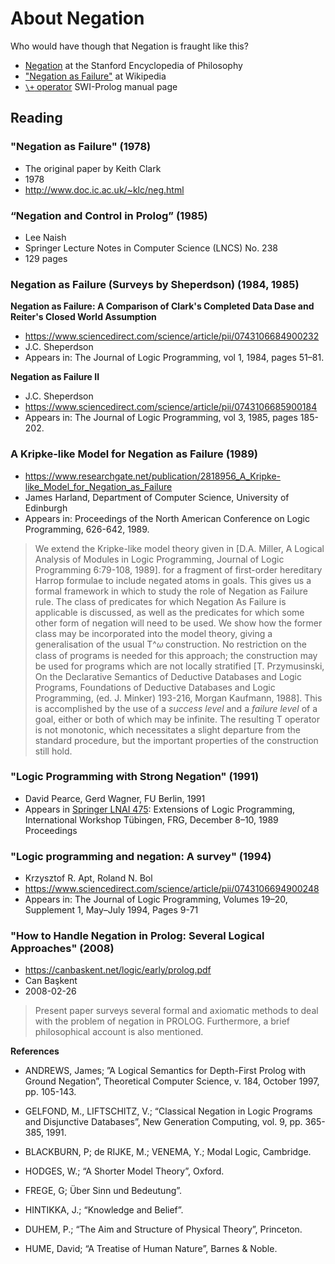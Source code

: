 # About Negation

Who would have though that Negation is fraught like this?

- [Negation](https://plato.stanford.edu/entries/negation/) at the Stanford Encyclopedia of Philosophy
- ["Negation as Failure"](https://en.wikipedia.org/wiki/Negation_as_failure) at Wikipedia
- [`\+` operator](https://eu.swi-prolog.org/pldoc/doc_for?object=(%5C%2B)/1) SWI-Prolog manual page

## Reading

### "Negation as Failure" (1978)

   - The original paper by Keith Clark
   - 1978
   - http://www.doc.ic.ac.uk/~klc/neg.html

### “Negation and Control in Prolog” (1985)

   - Lee Naish
   - Springer Lecture Notes in Computer Science (LNCS) No. 238
   - 129 pages

### Negation as Failure (Surveys by Sheperdson) (1984, 1985)

**Negation as Failure: A Comparison of Clark's Completed Data Dase and Reiter's Closed World Assumption**

   - https://www.sciencedirect.com/science/article/pii/0743106684900232
   - J.C. Sheperdson
   - Appears in: The Journal of Logic Programming, vol 1, 1984, pages 51–81.
   
**Negation as Failure II**

   - J.C. Sheperdson
   - https://www.sciencedirect.com/science/article/pii/0743106685900184
   - Appears in: The Journal of Logic Programming, vol 3, 1985, pages 185-202.

### A Kripke-like Model for Negation as Failure (1989)

   - https://www.researchgate.net/publication/2818956_A_Kripke-like_Model_for_Negation_as_Failure
   - James Harland, Department of Computer Science, University of Edinburgh
   - Appears in: Proceedings of the North American Conference on Logic Programming, 626-642, 1989.
   
> We extend the Kripke-like model theory given in 
> [D.A. Miller, A Logical Analysis of Modules in Logic Programming, Journal of Logic Programming 6:79-108, 1989].
> for a fragment of first-order hereditary Harrop formulae to include negated atoms in goals. This
> gives us a formal framework in which to study the role of Negation as Failure rule. The class of predicates
> for which Negation As Failure is applicable is discussed, as well as the predicates for which some other form of negation
> will need to be used. We show how the former class may be incorporated into the model theory, giving a 
> generalisation of the usual T^𝜔 construction. No restriction on the class of programs is needed for this approach; the
> construction may be used for programs which are not locally stratified [T. Przymusinski, On the Declarative Semantics of Deductive
> Databases and Logic Programs, Foundations of Deductive Databases and Logic Programming, (ed. J. Minker) 193-216, Morgan Kaufmann, 1988].
> This is accomplished by the use of a _success level_ and a _failure level_ of a goal, either or both of which may be infinite.
> The resulting T operator is not monotonic, which necessitates a slight departure from the standard
> procedure, but the important properties of the construction still hold.

### "Logic Programming with Strong Negation" (1991)

   - David Pearce, Gerd Wagner, FU Berlin, 1991
   - Appears in [Springer LNAI 475](https://link.springer.com/book/10.1007/BFb0038689): 
     Extensions of Logic Programming, International Workshop Tübingen, FRG, December 8–10, 1989 Proceedings

### "Logic programming and negation: A survey" (1994)

   - Krzysztof R. Apt, Roland N. Bol
   - https://www.sciencedirect.com/science/article/pii/0743106694900248
   - Appears in: The Journal of Logic Programming, Volumes 19–20, Supplement 1, May–July 1994, Pages 9-71

### "How to Handle Negation in Prolog: Several Logical Approaches" (2008)

   - https://canbaskent.net/logic/early/prolog.pdf
   - Can Başkent
   - 2008-02-26
   
> Present paper surveys several formal and axiomatic methods to deal with the problem of negation in PROLOG. Furthermore, a brief philosophical
> account is also mentioned.
   
**References**   

- ANDREWS, James; ”A Logical Semantics for Depth-First Prolog with Ground Negation”, Theoretical Computer Science, v. 184, October 1997, pp. 105-143.
- GELFOND, M., LIFTSCHITZ, V.; “Classical Negation in Logic Programs and Disjunctive Databases”, New Generation Computing, vol. 9, pp. 365-385, 1991.

- BLACKBURN, P; de RIJKE, M.; VENEMA, Y.; Modal Logic, Cambridge. 
- HODGES, W.; “A Shorter Model Theory”, Oxford.

- FREGE, G; Über Sinn und Bedeutung”.
- HINTIKKA, J.; “Knowledge and Belief”.
- DUHEM, P.; “The Aim and Structure of Physical Theory”, Princeton.
- HUME, David; “A Treatise of Human Nature”, Barnes & Noble.



